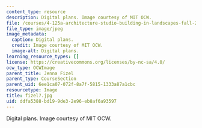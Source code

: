 ```yaml
---
content_type: resource
description: Digital plans. Image courtesy of MIT OCW.
file: /courses/4-125a-architecture-studio-building-in-landscapes-fall-2005/ddfa5388bd199de32e96eb8af6a93597_fizel7.jpg
file_type: image/jpeg
image_metadata:
  caption: Digital plans.
  credit: Image courtesy of MIT OCW.
  image-alt: Digital plans.
learning_resource_types: []
license: https://creativecommons.org/licenses/by-nc-sa/4.0/
ocw_type: OCWImage
parent_title: Jenna Fizel
parent_type: CourseSection
parent_uid: 6ee1ca07-072f-8a7f-5815-1333a87a1cbc
resourcetype: Image
title: fizel7.jpg
uid: ddfa5388-bd19-9de3-2e96-eb8af6a93597
---
```

Digital plans. Image courtesy of MIT OCW.